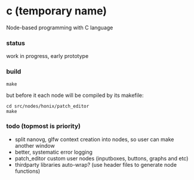 # c (temporary name)
Node-based programming with C language

### status
work in progress, early prototype

### build
```
make
```
but before it each node will be compiled by its makefile:
```
cd src/nodes/honix/patch_editor
make
```

### todo (topmost is priority)
- split nanovg, glfw context creation into nodes, so user can make another window
- better, systematic error logging
- patch_editor custom user nodes (inputboxes, buttons, graphs and etc)
- thirdparty libraries auto-wrap? (use header files to generate node functions)